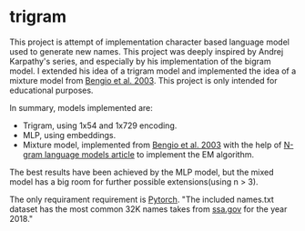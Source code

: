 # trigram
This project is attempt of implementation character based language model used to generate new names. This project was deeply inspired by Andrej Karpathy's series, and especially by his implementation of the bigram model. I extended his idea of a trigram model and implemented the idea of a mixture model from [Bengio et al. 2003](https://www.jmlr.org/papers/volume3/bengio03a/bengio03a.pdf). This project is only intended for educational purposes.

In summary, models implemented are:
- Trigram, using 1x54 and 1x729 encoding.
- MLP, using embeddings.
- Mixture model, implemented from [Bengio et al. 2003](https://www.jmlr.org/papers/volume3/bengio03a/bengio03a.pdf) with the help of [N-gram language models article](https://medium.com/mti-technology/n-gram-language-models-b125b9b62e58) to implement the EM algorithm.

The best results have been achieved by the MLP model, but the mixed model has a big room for further possible extensions(using n > 3).

The only requirament requirement is [Pytorch](https://pytorch.org/). "The included names.txt dataset has the most common 32K names takes from [ssa.gov](ssa.gov) for the year 2018."
